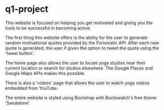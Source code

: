 # q1-project

This website is focused on helping you get motivated and giving you the tools to be successful in becoming active.

The first thing this website offers is the ability for the user to generate random motivational quotes provided by the Forismatic API. After each new quote is generated, the user if given the option to tweet the quote using the 'tweet button'.

The home page also allows the user to locate yoga studios near their current location or search for studios elsewhere. The Google Places and Google Maps APIs makes this possible.

There is also a 'videos' page that allows the user to watch yoga videos embedded from YouTube.

The entire website is styled using Bootstrap with Bootswatch's free theme 'Sandstone'.

